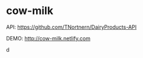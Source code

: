 # cow-milk

API: https://github.com/TNortnern/DairyProducts-API

DEMO: http://cow-milk.netlify.com

d